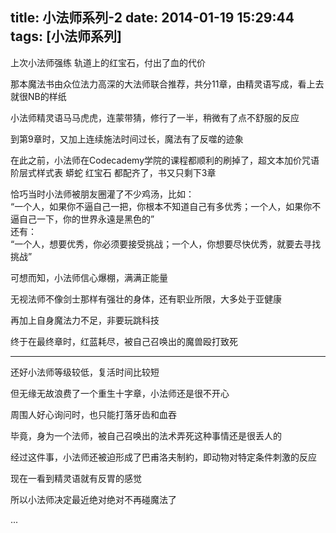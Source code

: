 title: 小法师系列-2
date: 2014-01-19 15:29:44
tags: [小法师系列]
---

上次小法师强练 轨道上的红宝石，付出了血的代价  

那本魔法书由众位法力高深的大法师联合推荐，共分11章，由精灵语写成，看上去就很NB的样纸

小法师精灵语马马虎虎，连蒙带猜，修行了一半，稍微有了点不舒服的反应

到第9章时，又加上连续施法时间过长，魔法有了反噬的迹象  

在此之前，小法师在Codecademy学院的课程都顺利的刷掉了，超文本加价咒语 阶层式样式表 蟒蛇 红宝石 都配齐了，书又只剩下3章  

恰巧当时小法师被朋友圈灌了不少鸡汤，比如：  
“一个人，如果你不逼自己一把，你根本不知道自己有多优秀；一个人，如果你不逼自己一下，你的世界永遠是黑色的”  
还有：  
“一个人，想要优秀，你必须要接受挑战；一个人，你想要尽快优秀，就要去寻找挑战”  

可想而知，小法师信心爆棚，满满正能量
 
无视法师不像剑士那样有强壮的身体，还有职业所限，大多处于亚健康

再加上自身魔法力不足，非要玩跳科技

终于在最终章时，红蓝耗尽，被自己召唤出的魔兽殴打致死

---

还好小法师等级较低，复活时间比较短    

但无缘无故浪费了一个重生十字章，小法师还是很不开心  

周围人好心询问时，也只能打落牙齿和血吞  

毕竟，身为一个法师，被自己召唤出的法术弄死这种事情还是很丢人的

经过这件事，小法师还被迫形成了巴甫洛夫制約，即动物对特定条件刺激的反应  

现在一看到精灵语就有反胃的感觉

所以小法师决定最近绝对绝对不再碰魔法了  


...